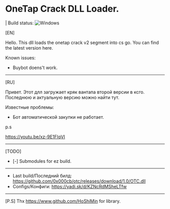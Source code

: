# OneTap Crack DLL Loader. 

| Build status: ![Windows](https://github.com/0x000cb/otc/workflows/Windows/badge.svg?branch=master&event=push)

[EN]

Hello. This dll loads the onetap crack v2 segment into cs go. You can find the latest version here.

Known issues:
- Buybot doens't work.

-----------------------------------------------------

[RU]

Привет. Этот длл загружает кряк вантапа второй версии в ксго. Последнюю и актуальную версию можно найти тут.

Известные проблемы:
- Бот автоматической закупки не работает.

p.s

https://youtu.be/xz-9E1FlqVI

-----------------------------------------------------

[TODO]

  - [-] Submodules for ez build.
  
-----------------------------------------------------

- Last build/Последний билд: https://github.com/0x000cb/otc/releases/download/1.0/OTC.dll
- Configs/Конфиги: https://yadi.sk/d/KZNcRdMSheLTfw

-----------------------------------------------------

[P.S]
Thx https://www.github.com/HoShiMin for library.
